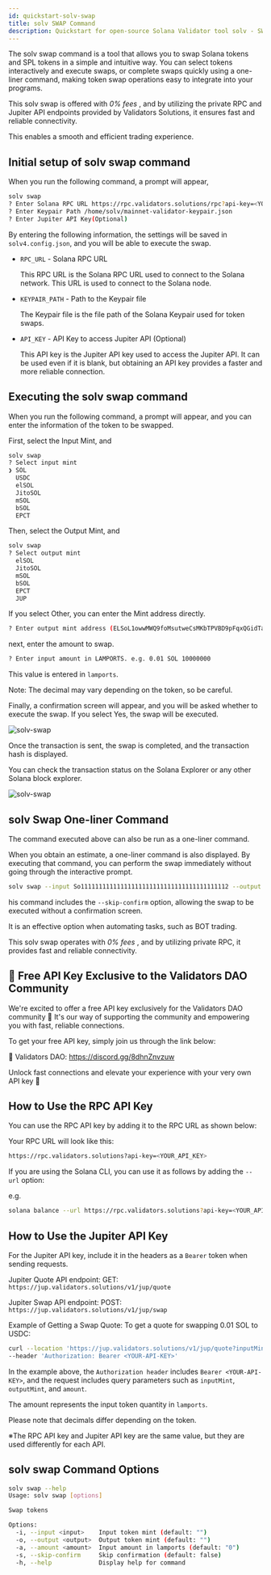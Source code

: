 ```yaml
---
id: quickstart-solv-swap
title: solv SWAP Command
description: Quickstart for open-source Solana Validator tool solv - SWAP Command
---
```


The solv swap command is a tool that allows you to swap Solana tokens and SPL tokens in a simple and intuitive way.
You can select tokens interactively and execute swaps, or complete swaps quickly using a one-liner command, making token swap operations easy to integrate into your programs.

This solv swap is offered with _0% fees_ ,
and by utilizing the private RPC and Jupiter API endpoints provided by Validators Solutions, it ensures fast and reliable connectivity.

This enables a smooth and efficient trading experience.

## Initial setup of solv swap command

When you run the following command, a prompt will appear,

```bash
solv swap
? Enter Solana RPC URL https://rpc.validators.solutions/rpc?api-key=<YOUR_API_KEY>
? Enter Keypair Path /home/solv/mainnet-validator-keypair.json
? Enter Jupiter API Key(Optional)
```

By entering the following information, the settings will be saved in `solv4.config.json`, and you will be able to execute the swap.

- `RPC_URL` - Solana RPC URL

  This RPC URL is the Solana RPC URL used to connect to the Solana network.
  This URL is used to connect to the Solana node.

- `KEYPAIR_PATH` - Path to the Keypair file

  The Keypair file is the file path of the Solana Keypair used for token swaps.

- `API_KEY` - API Key to access Jupiter API (Optional)

  This API key is the Jupiter API key used to access the Jupiter API.
  It can be used even if it is blank, but obtaining an API key provides a faster and more reliable connection.

## Executing the solv swap command

When you run the following command, a prompt will appear,
and you can enter the information of the token to be swapped.

First, select the Input Mint, and

```bash
solv swap
? Select input mint
❯ SOL
  USDC
  elSOL
  JitoSOL
  mSOL
  bSOL
  EPCT
```

Then, select the Output Mint, and

```bash
solv swap
? Select output mint
  elSOL
  JitoSOL
  mSOL
  bSOL
  EPCT
  JUP
```

If you select Other, you can enter the Mint address directly.

```bash
? Enter output mint address (ELSoL1owwMWQ9foMsutweCsMKbTPVBD9pFqxQGidTaMC)
```

next, enter the amount to swap.

```bash
? Enter input amount in LAMPORTS. e.g. 0.01 SOL 10000000
```

This value is entered in `lamports`.

Note: The decimal may vary depending on the token, so be careful.

Finally, a confirmation screen will appear, and you will be asked whether to execute the swap.
If you select Yes, the swap will be executed.

![solv-swap](/doc/swap-quote.png)

Once the transaction is sent, the swap is completed, and the transaction hash is displayed.

You can check the transaction status on the Solana Explorer or any other Solana block explorer.

![solv-swap](/doc/swap-tx-solscan.png)

## solv Swap One-liner Command

The command executed above can also be run as a one-liner command.

When you obtain an estimate, a one-liner command is also displayed.
By executing that command, you can perform the swap immediately without going through the interactive prompt.

```bash
solv swap --input So11111111111111111111111111111111111111112 --output EPjFWdd5AufqSSqeM2qN1xzybapC8G4wEGGkZwyTDt1v --amount 10000000 --skip-confirm
```

his command includes the `--skip-confirm` option, allowing the swap to be executed without a confirmation screen.

It is an effective option when automating tasks, such as BOT trading.

This solv swap operates with _0% fees_ , and by utilizing private RPC, it provides fast and reliable connectivity.

## 🎁 Free API Key Exclusive to the Validators DAO Community

We're excited to offer a free API key exclusively for the Validators DAO community 🎉
It's our way of supporting the community and empowering you with fast, reliable connections.

To get your free API key, simply join us through the link below:

🔗 Validators DAO:
https://discord.gg/8dhnZnvzuw

Unlock fast connections and elevate your experience with your very own API key 🚀

## How to Use the RPC API Key

You can use the RPC API key by adding it to the RPC URL as shown below:

Your RPC URL will look like this:

```bash
https://rpc.validators.solutions?api-key=<YOUR_API_KEY>
```

If you are using the Solana CLI, you can use it as follows by adding the `--url` option:

e.g.

```bash
solana balance --url https://rpc.validators.solutions?api-key=<YOUR_API_KEY>
```

## How to Use the Jupiter API Key

For the Jupiter API key, include it in the headers as a `Bearer` token when sending requests.

Jupiter Quote API endpoint:
GET: `https://jup.validators.solutions/v1/jup/quote`

Jupiter Swap API endpoint:
POST: `https://jup.validators.solutions/v1/jup/swap`

Example of Getting a Swap Quote:
To get a quote for swapping 0.01 SOL to USDC:

```bash
curl --location 'https://jup.validators.solutions/v1/jup/quote?inputMint=So11111111111111111111111111111111111111112&outputMint=EPjFWdd5AufqSSqeM2qN1xzybapC8G4wEGGkZwyTDt1v&amount=10000000' \
--header 'Authorization: Bearer <YOUR-API-KEY>'
```

In the example above, the `Authorization header` includes `Bearer <YOUR-API-KEY>`, and the request includes query parameters such as `inputMint`, `outputMint`, and `amount`.

The amount represents the input token quantity in `lamports`.

Please note that decimals differ depending on the token.

※The RPC API key and Jupiter API key are the same value, but they are used differently for each API.

## solv swap Command Options

```bash
solv swap --help
Usage: solv swap [options]

Swap tokens

Options:
  -i, --input <input>    Input token mint (default: "")
  -o, --output <output>  Output token mint (default: "")
  -a, --amount <amount>  Input amount in lamports (default: "0")
  -s, --skip-confirm     Skip confirmation (default: false)
  -h, --help             Display help for command
```
